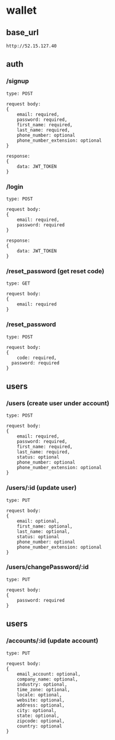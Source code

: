 # wallet

## base_url

```
http://52.15.127.40
```

## auth

### /signup
```
type: POST

request body:
{
    email: required,
    password: required,
    first_name: required,
    last_name: required,
    phone_number: optional
    phone_number_extension: optional
}

response:
{
    data: JWT_TOKEN
}
```

### /login
```
type: POST

request body:
{
    email: required,
    password: required
}

response:
{
    data: JWT_TOKEN
}
```

### /reset_password (get reset code)
```
type: GET

request body:
{
    email: required
}
```

### /reset_password
```
type: POST

request body:
{
    code: required,
  password: required
}
```

## users

### /users (create user under account)
```
type: POST

request body:
{
    email: required,
    password: required,
    first_name: required,
    last_name: required,
    status: optional
    phone_number: optional
    phone_number_extension: optional
}
```

### /users/:id (update user)
```
type: PUT

request body:
{
    email: optional,
    first_name: optional,
    last_name: optional,
    status: optional
    phone_number: optional
    phone_number_extension: optional
}
```

### /users/changePassword/:id
```
type: PUT

request body:
{
    password: required
}
```

## users

### /accounts/:id (update account)
```
type: PUT

request body:
{
    email_account: optional,
    company_name: optional,
    industry: optional,
    time_zone: optional,
    locale: optional,
    website: optional,
    address: optional,
    city: optional,
    state: optional,
    zipcode: optional,
    country: optional
}
```
